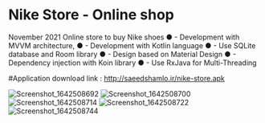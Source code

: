 # Nike Store - Online shop
November 2021
Online store to buy Nike shoes
●	- Development with MVVM architecture,
●	- Development with Kotlin language
●	- Use SQLite database and Room library
●	- Design based on Material Design
●	- Dependency injection with Koin library
●	- Use RxJava for Multi-Threading

#Application download link : http://saeedshamlo.ir/nike-store.apk


![Screenshot_1642508692](https://user-images.githubusercontent.com/84223517/151668075-b5b96b11-3ddc-4cce-bcd5-09a95e5d6cf7.png)
![Screenshot_1642508700](https://user-images.githubusercontent.com/84223517/151668076-ceab7304-5fe8-4ed9-a90f-17de4e7bd30b.png)
![Screenshot_1642508714](https://user-images.githubusercontent.com/84223517/151668078-8420ca6e-7a31-4ef5-9f3e-9a1b4648833f.png)
![Screenshot_1642508722](https://user-images.githubusercontent.com/84223517/151668080-68673e38-dab0-467b-882b-33e6dec942c8.png)
![Screenshot_1642508744](https://user-images.githubusercontent.com/84223517/151668082-36211467-4848-460d-8167-2e5b7cfd37f0.png)
